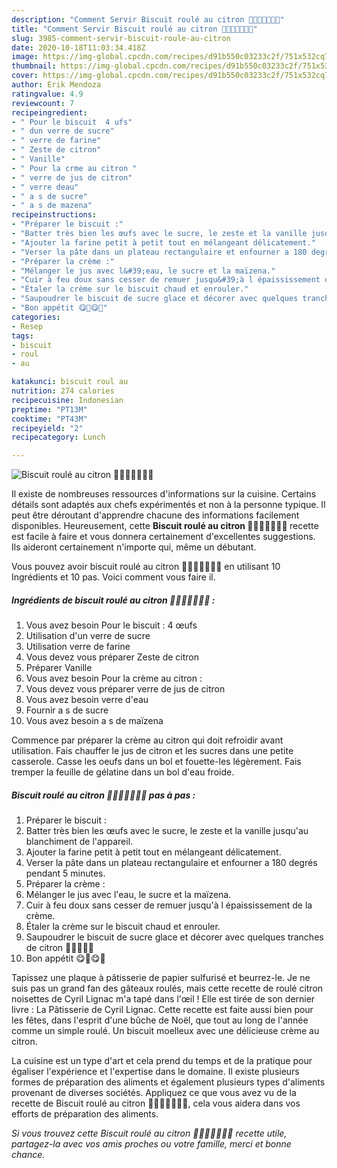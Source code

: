 ```yaml
---
description: "Comment Servir Biscuit roulé au citron 🍋🍋🍋🍋🍋🍋🍋"
title: "Comment Servir Biscuit roulé au citron 🍋🍋🍋🍋🍋🍋🍋"
slug: 3985-comment-servir-biscuit-roule-au-citron
date: 2020-10-18T11:03:34.418Z
image: https://img-global.cpcdn.com/recipes/d91b550c03233c2f/751x532cq70/biscuit-roule-au-citron-🍋🍋🍋🍋🍋🍋🍋-photo-principale-de-la-recette.jpg
thumbnail: https://img-global.cpcdn.com/recipes/d91b550c03233c2f/751x532cq70/biscuit-roule-au-citron-🍋🍋🍋🍋🍋🍋🍋-photo-principale-de-la-recette.jpg
cover: https://img-global.cpcdn.com/recipes/d91b550c03233c2f/751x532cq70/biscuit-roule-au-citron-🍋🍋🍋🍋🍋🍋🍋-photo-principale-de-la-recette.jpg
author: Erik Mendoza
ratingvalue: 4.9
reviewcount: 7
recipeingredient:
- " Pour le biscuit  4 ufs"
- " dun verre de sucre"
- " verre de farine"
- " Zeste de citron"
- " Vanille"
- " Pour la crme au citron "
- " verre de jus de citron"
- " verre deau"
- " a s de sucre"
- " a s de mazena"
recipeinstructions:
- "Préparer le biscuit :"
- "Batter très bien les œufs avec le sucre, le zeste et la vanille jusqu&#39;au blanchiment de l&#39;appareil."
- "Ajouter la farine petit à petit tout en mélangeant délicatement."
- "Verser la pâte dans un plateau rectangulaire et enfourner a 180 degrés pendant 5 minutes."
- "Préparer la crème :"
- "Mélanger le jus avec l&#39;eau, le sucre et la maïzena."
- "Cuir à feu doux sans cesser de remuer jusqu&#39;à l épaississement de la crème."
- "Étaler la crème sur le biscuit chaud et enrouler."
- "Saupoudrer le biscuit de sucre glace et décorer avec quelques tranches de citron 🍋🍋🍋🍋🍋"
- "Bon appétit 😋🍋😋🍋"
categories:
- Resep
tags:
- biscuit
- roul
- au

katakunci: biscuit roul au 
nutrition: 274 calories
recipecuisine: Indonesian
preptime: "PT13M"
cooktime: "PT43M"
recipeyield: "2"
recipecategory: Lunch

---
```



![Biscuit roulé au citron 🍋🍋🍋🍋🍋🍋🍋](https://img-global.cpcdn.com/recipes/d91b550c03233c2f/751x532cq70/biscuit-roule-au-citron-🍋🍋🍋🍋🍋🍋🍋-photo-principale-de-la-recette.jpg)

Il existe de nombreuses ressources d'informations sur la cuisine. Certains détails sont adaptés aux chefs expérimentés et non à la personne typique. Il peut être déroutant d'apprendre chacune des informations facilement disponibles. Heureusement, cette <strong> Biscuit roulé au citron 🍋🍋🍋🍋🍋🍋🍋 </strong> recette est facile à faire et vous donnera certainement d'excellentes suggestions. Ils aideront certainement n'importe qui, même un débutant.

<!--inarticleads1-->

Vous pouvez avoir biscuit roulé au citron 🍋🍋🍋🍋🍋🍋🍋 en utilisant 10 Ingrédients et 10 pas. Voici comment vous faire il.

##### Ingrédients de biscuit roulé au citron 🍋🍋🍋🍋🍋🍋🍋 :

1. Vous avez besoin  Pour le biscuit : 4 œufs
1. Utilisation  d&#39;un verre de sucre
1. Utilisation  verre de farine
1. Vous devez vous préparer  Zeste de citron
1. Préparer  Vanille
1. Vous avez besoin  Pour la crème au citron :
1. Vous devez vous préparer  verre de jus de citron
1. Vous avez besoin  verre d&#39;eau
1. Fournir  a s de sucre
1. Vous avez besoin  a s de maïzena


Commence par préparer la crème au citron qui doit refroidir avant utilisation. Fais chauffer le jus de citron et les sucres dans une petite casserole. Casse les oeufs dans un bol et fouette-les légèrement. Fais tremper la feuille de gélatine dans un bol d&#39;eau froide. 

<!--inarticleads2-->

##### Biscuit roulé au citron 🍋🍋🍋🍋🍋🍋🍋 pas à pas :

1. Préparer le biscuit :
1. Batter très bien les œufs avec le sucre, le zeste et la vanille jusqu&#39;au blanchiment de l&#39;appareil.
1. Ajouter la farine petit à petit tout en mélangeant délicatement.
1. Verser la pâte dans un plateau rectangulaire et enfourner a 180 degrés pendant 5 minutes.
1. Préparer la crème :
1. Mélanger le jus avec l&#39;eau, le sucre et la maïzena.
1. Cuir à feu doux sans cesser de remuer jusqu&#39;à l épaississement de la crème.
1. Étaler la crème sur le biscuit chaud et enrouler.
1. Saupoudrer le biscuit de sucre glace et décorer avec quelques tranches de citron 🍋🍋🍋🍋🍋
1. Bon appétit 😋🍋😋🍋


Tapissez une plaque à pâtisserie de papier sulfurisé et beurrez-le. Je ne suis pas un grand fan des gâteaux roulés, mais cette recette de roulé citron noisettes de Cyril Lignac m&#39;a tapé dans l&#39;œil ! Elle est tirée de son dernier livre : La Pâtisserie de Cyril Lignac. Cette recette est faite aussi bien pour les fêtes, dans l&#39;esprit d&#39;une bûche de Noël, que tout au long de l&#39;année comme un simple roulé. Un biscuit moelleux avec une délicieuse crème au citron. 

<!--inarticleads1-->

<p>
La cuisine est un type d'art et cela prend du temps et de la pratique pour égaliser l'expérience et l'expertise dans le domaine. Il existe plusieurs formes de préparation des aliments et également plusieurs types d'aliments provenant de diverses sociétés. Appliquez ce que vous avez vu de la recette de Biscuit roulé au citron 🍋🍋🍋🍋🍋🍋🍋, cela vous aidera dans vos efforts de préparation des aliments.
</p>

<p>
<i>Si vous trouvez cette Biscuit roulé au citron 🍋🍋🍋🍋🍋🍋🍋 recette utile, partagez-la avec vos amis proches ou votre famille, merci et bonne chance.</i>
</p>
